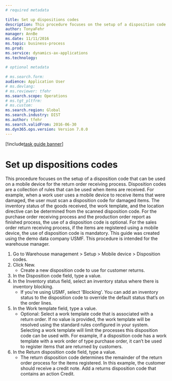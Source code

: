 ```yaml
--- 
# required metadata 
 
title: Set up dispositions codes
description: This procedure focuses on the setup of a disposition code that can be used on a mobile device for the return order receiving process. 
author: TonyaFehr 
manager: AnnBe 
ms.date: 11/11/2016
ms.topic: business-process 
ms.prod:  
ms.service: dynamics-ax-applications 
ms.technology:  
 
# optional metadata 
 
# ms.search.form:   
audience: Application User 
# ms.devlang:  
# ms.reviewer: tfehr 
ms.search.scope: Operations 
# ms.tgt_pltfrm:  
# ms.custom:  
ms.search.region: Global
ms.search.industry: DIST
ms.author: tfehr 
ms.search.validFrom: 2016-06-30 
ms.dyn365.ops.version: Version 7.0.0 
---
```


[!include[task guide banner](.../includes/task-guide-banner.md)]

# Set up dispositions codes

This procedure focuses on the setup of a disposition code that can be used on a mobile device for the return order receiving process. Disposition codes are a collection of rules that can be used when items are received. For example, when a work user uses a mobile device to receive items that were damaged, the user must scan a disposition code for damaged items. The inventory status of the goods received, the work template, and the location directive can be determined from the scanned disposition code. For the purchase order receiving process and the production order report as finished process, the use of a disposition code is optional. For the sales order return receiving process, if the items are registered using a mobile device, the use of disposition code is mandatory.  This guide was created using the demo data company USMF. This procedure is intended for the warehouse manager. 

1. Go to Warehouse management > Setup > Mobile device > Disposition codes.
2. Click New.
    * Create a new disposition code to use for customer returns.  
3. In the Disposition code field, type a value.
4. In the Inventory status field, select an inventory status where there is inventory blocking.
    * If you're using USMF, select 'Blocking'. You can add an inventory status to the disposition code to override the default status that’s on the order lines.  
5. In the Work template field, type a value.
    * Optional: Select a work template code that is associated with a return order. If no value is provided, the work template will be resolved using the standard rules configured in your system. Selecting a work template will limit the processes this disposition code can be used with. For example, if a disposition code has a work template with a work order of type purchase order, it can’t be used to register items that are returned by customers.  
6. In the Return disposition code field, type a value.
    * The return disposition code determines the remainder of the return order process for the items registered. In this example, the customer should receive a credit note. Add a returns disposition code that contains an action Credit.  

